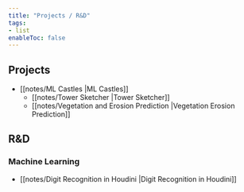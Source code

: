 ```yaml
---
title: "Projects / R&D"
tags:
- list
enableToc: false
---
```


## Projects
- [[notes/ML Castles |ML  Castles]]
	- [[notes/Tower Sketcher |Tower Sketcher]]
	- [[notes/Vegetation and Erosion Prediction |Vegetation Erosion Prediction]]

## R&D
### Machine Learning
- [[notes/Digit Recognition in Houdini |Digit Recognition in Houdini]]